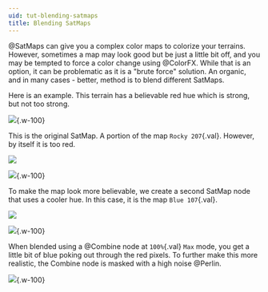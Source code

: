 ```yaml
---
uid: tut-blending-satmaps
title: Blending SatMaps
---
```


@SatMaps can give you a complex color maps to colorize your terrains. However, sometimes a map may look good but be just a little bit off, and you may be tempted to force a color change using @ColorFX. While that is an option, it can be problematic as it is a "brute force" solution. An organic, and in many cases - better, method is to blend different SatMaps.

Here is an example. This terrain has a believable red hue which is strong, but not too strong. 

![](/images/tut/cmix1.webp){.w-100}

This is the original SatMap. A portion of the map `Rocky 207`{.val}. However, by itself it is too red.

![](/images/tut/cmix5.webp)

![](/images/tut/cmix2.webp){.w-100}

To make the map look more believable, we create a second SatMap node that uses a cooler hue. In this case, it is the map `Blue 107`{.val}.

![](/images/tut/cmix6.webp)

![](/images/tut/cmix3.webp){.w-100}

When blended using a @Combine node at `100%`{.val} `Max` mode, you get a little bit of blue poking out through the red pixels. To further make this more realistic, the Combine node is masked with a high noise @Perlin.

![](/images/tut/cmix1.webp){.w-100}



